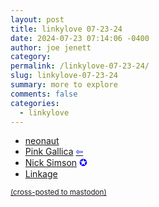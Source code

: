 ```yaml
---
layout: post
title: linkylove 07-23-24
date: 2024-07-23 07:14:06 -0400
author: joe jenett
category: 
permalink: /linkylove-07-23-24/
slug: linkylove-07-23-24
summary: more to explore
comments: false
categories:
  - linkylove
---
```

<ul class="linkylove">
	<li><a title="neonaut" href="https://neonaut.neocities.org/">neonaut</a></li>
	<li><a title="mel" href="https://pinkgallica.com/">Pink Gallica</a>  <a title="source" href="https://searchmysite.net/search/"><span style="color:blue;">&#8678;</span></a></li>
	<li><a title="Nick Simson" href="https://nicksimson.com/">Nick Simson</a> <span title="thanks John" style="font-size:1.1em;color:blue;">✪</span></li>
	<li><a title="Lou Plummer" href="https://linkage.lol/">Linkage</a></li>
</ul>
<a href="https://brid.gy/publish/mastodon"><small>(cross-posted to mastodon)</small></a>